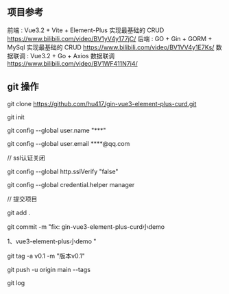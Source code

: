 ## 项目参考

前端 : Vue3.2 + Vite + Element-Plus 实现最基础的 CRUD https://www.bilibili.com/video/BV1yV4y177jC/
后端 : GO + Gin + GORM + MySql 实现最基础的 CRUD https://www.bilibili.com/video/BV1VV4y1E7Ks/
数据联调 : Vue3.2 + Go + Axios 数据联调 https://www.bilibili.com/video/BV1WF411N7i4/

## git 操作

git clone https://github.com/hu417/gin-vue3-element-plus-curd.git

git init 

git config --global user.name "***" 

git config --global user.email ****@qq.com

// ssl认证关闭 

git config --global http.sslVerify "false" 

git config --global credential.helper manager


// 提交项目 

git add . 

git commit -m "fix: gin-vue3-element-plus-curd小demo 

1、vue3-element-plus小demo " 

git tag -a v0.1 -m "版本v0.1" 

git push -u origin main --tags

git log
